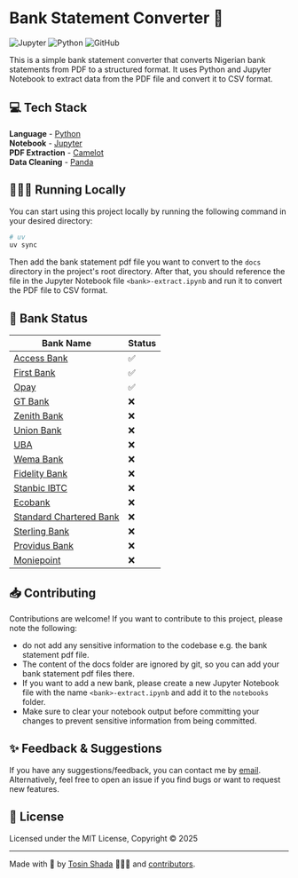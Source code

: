 # Bank Statement Converter 📄

![Jupyter](https://img.shields.io/badge/Jupyter-F37626?style=for-the-badge&logo=jupyter&logoColor=white)
![Python](https://img.shields.io/badge/Python-3776AB?style=for-the-badge&logo=python&logoColor=white)
![GitHub](https://img.shields.io/github/license/tosinshada/bank-statement-converter?color=%232F3741&style=for-the-badge)

This is a simple bank statement converter that converts Nigerian bank statements from PDF to a structured format. 
It uses Python and Jupyter Notebook to extract data from the PDF file and convert it to CSV format.

## 💻 Tech Stack

**Language** - [Python](https://www.python.org/)  
**Notebook** - [Jupyter](https://jupyter.org/)  
**PDF Extraction** - [Camelot](https://camelot-py.readthedocs.io/en/master/)  
**Data Cleaning** - [Panda](https://pandas.pydata.org/)

## 👨🏻‍💻 Running Locally

You can start using this project locally by running the following command in your desired directory:

```bash
# uv
uv sync
```

Then add the bank statement pdf file you want to convert to the `docs` directory in the project's root directory. 
After that, you should reference the file in the Jupyter Notebook file `<bank>-extract.ipynb` and run it to convert the PDF file to CSV format.

## 📂 Bank Status
| Bank Name | Status |
| --------- | ----- |
| [Access Bank](https://www.accessbankplc.com/) | ✅ |
| [First Bank](https://www.firstbanknigeria.com/) | ✅ |
| [Opay](https://www.opayweb.com/) | ✅ |
| [GT Bank](https://www.gtbank.com/) | ❌ |
| [Zenith Bank](https://www.zenithbank.com/) | ❌ |
| [Union Bank](https://www.unionbankng.com/) | ❌ |
| [UBA](https://www.ubagroup.com/) | ❌ |
| [Wema Bank](https://www.wemabank.com/) | ❌ |
| [Fidelity Bank](https://www.fidelitybank.ng/) | ❌ |
| [Stanbic IBTC](https://www.stanbicibtcbank.com/) | ❌ |
| [Ecobank](https://www.ecobank.com/) | ❌ |
| [Standard Chartered Bank](https://www.sc.com/ng/) | ❌ |
| [Sterling Bank](https://www.sterling.ng/) | ❌ |
| [Providus Bank](https://www.providusbank.com/) | ❌ |
| [Moniepoint](https://www.moniepoint.com/) | ❌ |

## 📥 Contributing

Contributions are welcome! If you want to contribute to this project, please note the following:
- do not add any sensitive information to the codebase e.g. the bank statement pdf file. 
- The content of the docs folder are ignored by git, so you can add your bank statement pdf files there.
- If you want to add a new bank, please create a new Jupyter Notebook file with the name `<bank>-extract.ipynb` and add it to the `notebooks` folder.
- Make sure to clear your notebook output before committing your changes to prevent sensitive information from being committed.

## ✨ Feedback & Suggestions

If you have any suggestions/feedback, you can contact me by [email](mailto:tosin@thezentra.com). 
Alternatively, feel free to open an issue if you find bugs or want to request new features.

## 📜 License

Licensed under the MIT License, Copyright © 2025

---

Made with 🤍 by [Tosin Shada](https://github.com/tosinshada) 👨🏻‍💻 and [contributors](https://github.com/tosinshada/bank-statement-converter/graphs/contributors).